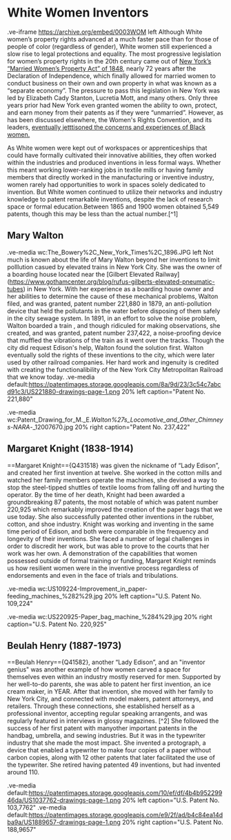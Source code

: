 # White Women Inventors

.ve-iframe https://archive.org/embed/0003WOM left
Although White women’s property rights advanced at a much faster pace than for those of people of color (regardless of gender), White women still experienced a slow rise to legal protections and equality. The most progressive legislation for women’s property rights in the 20th century came out of [New York’s “Married Women’s Property Act” of 1848](https://en.wikipedia.org/wiki/Married_Women%27s_Property_Acts_in_the_United_States#cite_note-khan-8), nearly 72 years after the Declaration of Independence, which finally allowed for married women to conduct business on their own and own property in what was known as a “separate economy”. The pressure to pass this legislation in New York was led by Elizabeth Cady Stanton, Lucretia Mott, and many others. Only three years prior had New York even granted women the ability to own, protect, and earn money from their patents as if they were “unmarried”. However, as has been discussed elsewhere, the Women's Rights Convention, and its leaders, [eventually jetttisoned the concerns and experiences of Black women.](https://www.nps.gov/articles/black-women-and-the-fight-for-voting-rights.htm#:~:text=During%20the%2019th%20and%2020th,gain%20the%20right%20to%20vote)

As White women were kept out of workspaces or apprenticeships that could have formally cultivated their innovative abilities, they often worked within the industries and produced inventions in less formal ways. Whether this meant working lower-ranking jobs in textile mills or having family members that directly worked in the manufacturing or inventive industry, women rarely had opportunities to work in spaces solely dedicated to invention. But White women continued to utilize their networks and industry knowledge to patent remarkable inventions, despite the lack of research space or formal education.Between 1865 and 1900 women obtained 5,549 patents, though this may be less than the actual number.[^1]

## Mary Walton
.ve-media wc:The_Bowery%2C_New_York_Times%2C_1896.JPG left
Not much is known about the life of Mary Walton beyond her inventions to limit polllution casued by elevated trains in New York City. She was the owner of a boarding house located near the [Gilbert Elevated Railway] (https://www.gothamcenter.org/blog/rufus-gilberts-elevated-pneumatic-tubes) in New York. With her experience as a boarding house owner and her abilities to determine the cause of these mechanical problems, Walton filed, and was granted, patent number 221,880 in 1879,  an anti-pollution device that held the pollutants in the water before disposing of them safely in the city sewage system. In 1891, in an effort to solve the noise problem, Walton boarded a train , and though ridiculed for making observations, she created, and was granted, patent number 237,422, a noise-proofing device that muffled the vibrations of the train as it went over the tracks. Though the city did request Edison's help, Walton found the solution first.  Walton eventually sold the rights of these inventions to the city,  which were later used by other railroad companies. Her hard work and ingenuity is credited with creating the functionalibility of the New York City Metropolitan Railroad that we know today. 
.ve-media default:https://patentimages.storage.googleapis.com/8a/9d/23/3c54c7abcd91c3/US221880-drawings-page-1.png 20% left caption="Patent No. 221,880"

.ve-media wc:Patent_Drawing_for_M._E._Walton%27s_Locomotive_and_Other_Chimneys_-_NARA_-_12007670.jpg 20% right caption="Patent No. 237,422"

## Margaret Knight (1838-1914)
==Margaret Knight=={Q431518} was given the nickname of “Lady Edison”, and created her first invention at twelve. She worked in the cotton mills and watched her family members operate the machines, she devised a way to stop the steel-tipped shuttles of textile looms from falling off and hurting the operator. By the time of her death, Knight had been awarded a groundbreaking 87 patents, the most notable of which was patent number 220,925 which remarkably improved the creation of the paper bags that we use today. She also successfully patented other inventions in the rubber, cotton, and shoe industry. Knight was working and inventing in the same time period of Edison, and both were comparable in the frequency and longevity of their inventions. She faced a number of legal challenges in order to discredit her work, but was able to prove to the courts that her work was her own. A demonstration of the capabilities that women possessed outside of formal training or funding, Margaret Knight reminds us how resilient women were in the inventive process regardless of endorsements and even in the face of trials and tribulations. 

.ve-media wc:US109224-Improvement_in_paper-feeding_machines_%282%29.jpg 20% left caption="U.S. Patent No. 109,224"

.ve-media wc:US220925-Paper_bag_machine_%284%29.jpg 20% right caption="U.S. Patent No. 220,925"

## Beulah Henry (1887-1973)

==Beulah Henry=={Q41582}, another “Lady Edison”, and an "inventor genius" was another example of how women carved a space for themselves even within an industry mostly reserved for men. Supported by her well-to-do parents, she was able to patent her first invention, an ice cream maker, in YEAR. After that invention, she moved with her family to New York City, and connected with model makers, patent attorneys, and retailers. Through these connections, she established herself as a professional inventor, accepting regular speaking arrangents, and was regularly featured in interviews in glossy magazines. [^2] She followed the success of her first patent with manyother important patents in the handbag, umbrella, and sewing industries. But it was in the typewriter industry that she made the most impact. She  invented a protograph, a device that enabled a typewriter to make four copies of a paper without carbon copies, along with 12 other patents that later facilitated the use of the typewriter. She retired having patented 49 inventions, but had invented around 110.

.ve-media default:https://patentimages.storage.googleapis.com/10/ef/df/4b4b95229946da/US1037762-drawings-page-1.png 20% left caption="U.S. Patent No. 103,7762"
.ve-media default:https://patentimages.storage.googleapis.com/e9/2f/ad/b4c84ea14dba9a/US1889657-drawings-page-1.png 20% right caption="U.S. Patent No. 188,9657"